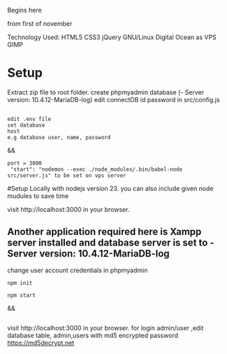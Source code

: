Begins here

from first of november

Technology Used: HTML5 CSS3 jQuery  GNU/Linux Digital Ocean as VPS GIMP

# Setup
Extract zip file to root folder. 
create phpmyadmin database (- Server version: 10.4.12-MariaDB-log) 
edit connectDB id password in src/config.js
## 
```
edit .env file
set databasehost
e.g database user, name, password
```

&& 

```
port = 3000  
 "start": "nodemon --exec ./node_modules/.bin/babel-node src/server.js" to be set on vps server
```
#Setup Locally with nodejs version 23.
you can also include given node mudules to save time

visit http://localhost:3000 in your browser.

## Another application required here is Xampp server installed and database server is set to - Server version: 10.4.12-MariaDB-log
change user account credentials in phpmyadmin
```
npm init

npm start
```
&&

```

```
visit http://localhost:3000 in your browser.
for login admin/user ,edit database table, admin,users with md5 encrypted password 
https://md5decrypt.net

